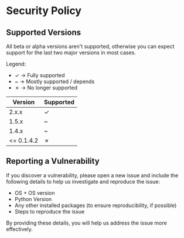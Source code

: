 # Security Policy

## Supported Versions

All beta or alpha versions aren't supported, otherwise you can expect support for the last two major versions in most cases.

Legend:
- ✓ -> Fully supported
- ~ -> Mostly supported / depends
- ✗ -> No longer supported

| Version    | Supported |
|------------|-----------|
| 2.x.x      | ✓         |
| 1.5.x      | ~         |
| 1.4.x      | ~         |
| <= 0.1.4.2 | ✗         |

## Reporting a Vulnerability

If you discover a vulnerability, please open a new issue and include the following details to help us investigate and reproduce the issue:
- OS + OS version
- Python Version
- Any other installed packages (to ensure reproducibility, if possible)
- Steps to reproduce the issue

By providing these details, you will help us address the issue more effectively.
